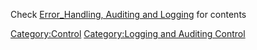 Check [Error_Handling, Auditing and
Logging](Error_Handling,_Auditing_and_Logging "wikilink") for contents

[Category:Control](Category:Control "wikilink") [Category:Logging and
Auditing Control](Category:Logging_and_Auditing_Control "wikilink")